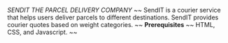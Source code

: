 *SENDIT THE PARCEL DELIVERY COMPANY*
~~
SendIT is a courier service that helps users deliver parcels to different destinations. SendIT provides courier quotes based on weight categories.
~~
**Prerequisites**
~~
 HTML, CSS, and Javascript.
 ~~


